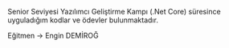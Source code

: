 Senior Seviyesi Yazılımcı Geliştirme Kampı (.Net Core) süresince  uyguladığım kodlar ve ödevler bulunmaktadır.

Eğitmen -> Engin DEMİROĞ
